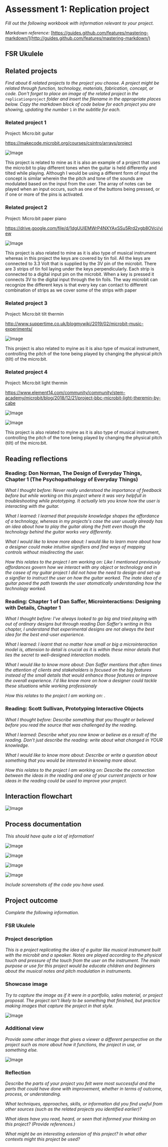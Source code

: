 # Assessment 1: Replication project

*Fill out the following workbook with information relevant to your project.*

*Markdown reference:* [https://guides.github.com/features/mastering-markdown/](http://guides.github.com/features/mastering-markdown/)

## FSR Ukulele ##

## Related projects ##
*Find about 6 related projects to the project you choose. A project might be related through  function, technology, materials, fabrication, concept, or code. Don't forget to place an image of the related project in the* `replicationproject` *folder and insert the filename in the appropriate places below. Copy the markdown block of code below for each project you are showing, updating the number* `1` *in the subtitle for each.*

### Related project 1 ###

Project: Micro:bit guitar

https://makecode.microbit.org/courses/csintro/arrays/project

![Image](https://pxt.azureedge.net/blob/a9d374a286c0f544dee4d366cbb31409806fdd1f/static/courses/csintro/arrays/microbit-guitar.png)

This project is related to mine as it is also an example of a project that uses the micro:bit to play different tones when the guitar is held differently and tilted while playing. Although I would be using a different form of input the concept is similar wherein the the pitch and tone of the sounds are modulated based on the input from the user. The array of notes can be played when an input occurs, such as one of the buttons being pressed, or if one or more of the pins is activated.

### Related project 2 ###

Project: Micro:bit paper piano

https://drive.google.com/file/d/1dgUUIEMWrP4NXYAxSSu5Rrd2ygb8OVcj/view

![Image](https://i.pinimg.com/originals/3e/18/49/3e1849fee14e298666b287468ab5feb1.jpg)

This project is also related to mine as it is also type of musical instrument whereas in this project the keys are covered by tin foil. All the keys are connected to 3.3 Volt that is supplied by the 3V pin of the microbit. There are 3 strips of tin foil laying under the keys perpendicularly. Each strip is connected to a digital input pin on the microbit. When a key is pressed it connects 3V to the digital input through the tin foils. The way microbit can recognize the different keys is that every key can
contact to different combination of strips as we cover some of the strips with paper

### Related project 3 ###

Project: Micro:bit tilt thermin

http://www.suppertime.co.uk/blogmywiki/2019/02/microbit-music-experiments/

![Image](https://i.ytimg.com/vi/oFTcXJISoH4/maxresdefault.jpg)

This project is also related to myine as it is also type of musical instrument, controlling the pitch of the tone being played by changing the physical pitch (tilt) of the micro:bit.

### Related project 4 ###

Project: Micro:bit light thermin

https://www.element14.com/community/community/stem-academy/microbit/blog/2018/12/21/project-bbc-microbit-light-theremin-by-cabe

![Image](https://www.element14.com/community/servlet/JiveServlet/downloadImage/38-31268-650548/light+theremin+schematic.PNG)

![Image](https://www.element14.com/community/servlet/JiveServlet/downloadImage/38-31268-650550/20181221_141518.jpg)

This project is also related to myine as it is also type of musical instrument, controlling the pitch of the tone being played by changing the physical pitch (tilt) of the micro:bit.

## Reading reflections ##

### Reading: Don Norman, The Design of Everyday Things, Chapter 1 (The Psychopathology of Everyday Things) ###

*What I thought before: Never really understood the importance of feedback before but while working on this project where it was very helpfull in troubleshooting while prototyping. It actually lets you know how the user is interacting with the guitar.*

*What I learned: I learned that prequisite knowledge shapes the affordance of a technology, whereas in my projects's case the user usually already has an idea about how to play the guitar along the frett even though the technology behind the guitar works very differently.*

*What I would like to know more about: I would like to learn more about how a designer could make intuitive signifiers and find ways of mapping controls without misdirecting the user.*

*How this relates to the project I am working on: Like I mentioned previously affordances govern how we interact with any object or technology and in the casee of my guitar project I did not have the need to design and set-up a signifier to instruct the user on how the guitar worked. The inate idea of a guitar paved the path towards the user atomatically understanding how the technology worked.*

### Reading: Chapter 1 of Dan Saffer, Microinteractions: Designing with Details, Chapter 1 ###

*What I thought before: I've always looked to go big and tried playing with out of ordinary designs but through reading Dan Saffer's writing in this chapter, I understand that experimental designs are not always the best idea for the best end-user experience.*

*What I learned: I learnt that no matter how small or big a microinteraction model is, attension to detail is crucial as it is within these minor details that lies the secret to well-designed interaction models.*

*What I would like to know more about: Dan Saffer mentions that often times the attention of clients and stakeholders is focused on the big features instead of the small details that would enhance those features or improve the overall experience. I'd like know more on how a designer could tackle these situations while working professionaly*

*How this relates to the project I am working on: .*

### Reading: Scott Sullivan, Prototyping Interactive Objects ###

*What I thought before: Describe something that you thought or believed before you read the source that was challenged by the reading.*

*What I learned: Describe what you now know or believe as a result of the reading. Don't just describe the reading: write about what changed in YOUR knowledge.*

*What I would like to know more about: Describe or write a question about something that you would be interested in knowing more about.*

*How this relates to the project I am working on: Describe the connection between the ideas in the reading and one of your current projects or how ideas in the reading could be used to improve your project.*


## Interaction flowchart ##

![Image](Chart.png)

## Process documentation

*This should have quite a lot of information!*

![Image](001.jpg)

![Image](003.jpg)

![Image](007.png)

![Image](002.jpg)

*Include screenshots of the code you have used.*

## Project outcome ##

*Complete the following information.*

### FSR Ukulele ###

### Project description ###

*This is a project replicating the idea of a guitar like musical instrument built with the microbit and a speaker. Notes are played according to the physical touch and pressure of the touch from the user on the instrument. The main purpose or use for this project would be educate children and beginners about the musical notes and pitch modulation in instruments.*

### Showcase image ###

*Try to capture the image as if it were in a portfolio, sales material, or project proposal. The project isn't likely to be something that finished, but practice making images that capture the project in that style.*

![Image](missingimage.png)

### Additional view ###

*Provide some other image that gives a viewer a different perspective on the project such as more about how it functions, the project in use, or something else.*

![Image](missingimage.png)

### Reflection ###

*Describe the parts of your project you felt were most successful and the parts that could have done with improvement, whether in terms of outcome, process, or understanding.*


*What techniques, approaches, skills, or information did you find useful from other sources (such as the related projects you identified earlier)?*


*What ideas have you read, heard, or seen that informed your thinking on this project? (Provide references.)*


*What might be an interesting extension of this project? In what other contexts might this project be used?*
